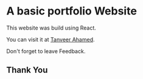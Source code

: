 # A basic portfolio Website

This website was build using React.

You can visit it at [Tanveer Ahamed](https://tanveert.github.io/Portfolio_website_2/).

Don't forget to leave Feedback.

## Thank You

